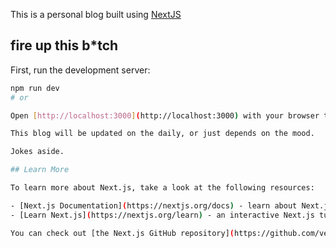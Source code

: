 This is a personal blog built using [NextJS](https://nextjs.org/)

## fire up this b\*tch

First, run the development server:

```bash
npm run dev
# or

Open [http://localhost:3000](http://localhost:3000) with your browser to see the result.

This blog will be updated on the daily, or just depends on the mood.

Jokes aside.

## Learn More

To learn more about Next.js, take a look at the following resources:

- [Next.js Documentation](https://nextjs.org/docs) - learn about Next.js features and API.
- [Learn Next.js](https://nextjs.org/learn) - an interactive Next.js tutorial.

You can check out [the Next.js GitHub repository](https://github.com/vercel/next.js/) - your feedback and contributions are welcome!

```
